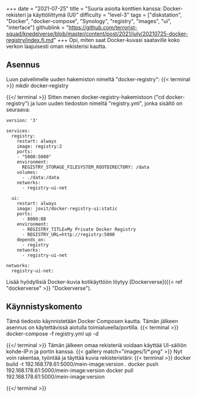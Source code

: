 +++
date = "2021-07-25"
title = "Suuria asioita konttien kanssa: Docker-rekisteri ja käyttöliittymä (UI)"
difficulty = "level-3"
tags = ["diskstation", "Docker", "docker-compose", "Synology", "registry", "images", "ui", "interface"]
githublink = "https://github.com/terrorist-squad/knedelverse/blob/master/content/post/2021/july/20210725-docker-registry/index.fi.md"
+++
Opi, miten saat Docker-kuvasi saataville koko verkon laajuisesti oman rekisterisi kautta.
## Asennus
Luon palvelimelle uuden hakemiston nimeltä "docker-registry":
{{< terminal >}}
mkdir docker-registry

{{</ terminal >}}
Sitten menen docker-registry-hakemistoon ("cd docker-registry") ja luon uuden tiedoston nimeltä "registry.yml", jonka sisältö on seuraava:
```
version: '3'

services:
  registry:
    restart: always
    image: registry:2
    ports:
    - "5000:5000"
    environment:
      REGISTRY_STORAGE_FILESYSTEM_ROOTDIRECTORY: /data
    volumes:
      - ./data:/data
    networks:
      - registry-ui-net

  ui:
    restart: always
    image: joxit/docker-registry-ui:static
    ports:
      - 8080:80
    environment:
      - REGISTRY_TITLE=My Private Docker Registry
      - REGISTRY_URL=http://registry:5000
    depends_on:
      - registry
    networks:
      - registry-ui-net

networks:
  registry-ui-net:

```
Lisää hyödyllisiä Docker-kuvia kotikäyttöön löytyy [Dockerverse]({{< ref "dockerverse" >}} "Dockerverse").
## Käynnistyskomento
Tämä tiedosto käynnistetään Docker Composen kautta. Tämän jälkeen asennus on käytettävissä aiotulla toimialueella/portilla.
{{< terminal >}}
docker-compose -f registry.yml up -d

{{</ terminal >}}
Tämän jälkeen omaa rekisteriä voidaan käyttää UI-säiliön kohde-IP:n ja portin kanssa.
{{< gallery match="images/1/*.png" >}}
Nyt voin rakentaa, työntää ja täyttää kuvia rekisteristäni:
{{< terminal >}}
docker build -t 192.168.178.61:5000/mein-image:version .
docker push 192.168.178.61:5000/mein-image:version
docker pull 192.168.178.61:5000/mein-image:version

{{</ terminal >}}
